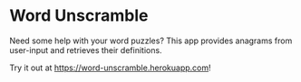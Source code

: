 # Word Unscramble
Need some help with your word puzzles?  This app provides anagrams from user-input and retrieves their definitions.

Try it out at <https://word-unscramble.herokuapp.com>!

